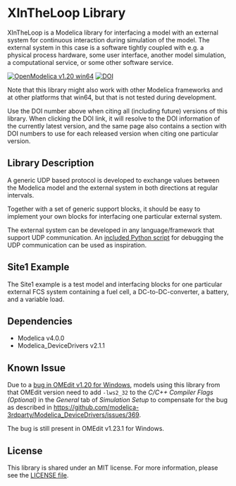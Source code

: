 # XInTheLoop Library

XInTheLoop is a Modelica library for interfacing a model with an external system for continuous interaction during simulation of the model. The external system in this case is a software tightly coupled with e.g. a physical process hardware, some user interface, another model simulation, a computational service, or some other software service.

[![OpenModelica v1.20 win64](https://img.shields.io/badge/OpenModelica-v1.20%20win64-blue)](https://openmodelica.org/)
[![DOI](https://zenodo.org/badge/DOI/10.5281/zenodo.7697300.svg)](https://doi.org/10.5281/zenodo.7697300)

Note that this library might also work with other Modelica frameworks and at other platforms that win64, but that is not tested during development.

Use the DOI number above when citing all (including future) versions of this library. When clicking the DOI link, it will resolve to the DOI information of the currently latest version, and the same page also contains a section with DOI numbers to use for each released version when citing one particular version.

## Library Description

A generic UDP based protocol is developed to exchange values between the Modelica model and the external system in both directions at regular intervals.

Together with a set of generic support blocks, it should be easy to implement your own blocks for interfacing one particular external system.

The external system can be developed in any language/framework that support UDP communication. An [included Python script](XInTheLoop/Resources/tools/site1-protocol.py) for debugging the UDP communication can be used as inspiration.

## Site1 Example

The Site1 example is a test model and interfacing blocks for one particular external FCS system containing a fuel cell, a DC-to-DC-converter, a battery, and a variable load.

## Dependencies

- Modelica v4.0.0
- Modelica_DeviceDrivers v2.1.1

## Known Issue

Due to a [bug in OMEdit v1.20 for Windows](https://github.com/OpenModelica/OpenModelica/issues/10132), models using this library from that OMEdit version need to add `-lws2_32` to the _C/C++ Compiler Flags (Optional)_ in the _General_ tab of _Simulation Setup_ to compensate for the bug as described in https://github.com/modelica-3rdparty/Modelica_DeviceDrivers/issues/369.

The bug is still present in OMEdit v1.23.1 for Windows.

## License

This library is shared under an MIT license. For more information, please see the [LICENSE file](LICENSE).

